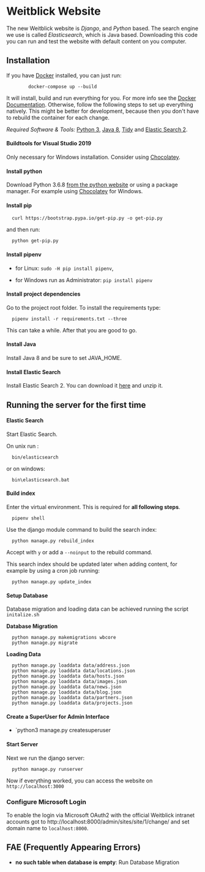 # Weitblick Website

The new Weitblick website is *Django*, and *Python* based. The search engine we use is called *Elasticsearch*, which is Java based. Downloading this code you can run and test the website with default content on you computer.

## Installation
If you have [Docker](https://docs.docker.com/compose/install/) installed, you can just run:

            docker-compose up --build

It will install, build and run everything for you. For more info see the [Docker Documentation](https://docs.docker.com/compose/reference/overview/). Otherwise, follow the following steps to set up everything natively. This might be better for development, because then you don't have to rebuild the container for each change.

*Required Software & Tools:* [Python 3](https://www.python.org/), [Java 8](https://www.oracle.com/technetwork/java/javase/downloads/jdk8-downloads-2133151.html), [Tidy](http://binaries.html-tidy.org/) and [Elastic Search 2](https://www.elastic.co/de/downloads/past-releases/elasticsearch-2-4-2).


#### Buildtools for Visual Studio 2019
Only necessary for Windows installation. Consider using [Chocolatey](https://chocolatey.org/packages/visualstudio2019buildtools).


#### Install python

Download Python 3.6.8 [from the python website](https://www.python.org/downloads/) or using a package manager. For example using [Chocolatey](https://chocolatey.org/packages/python/3.6.8) for Windows.


#### Install pip

      curl https://bootstrap.pypa.io/get-pip.py -o get-pip.py
      
and then run: 

      python get-pip.py

#### Install pipenv

- for Linux: `sudo -H pip install pipenv`,

- for Windows run as Administrator: `pip install pipenv`

#### Install project dependencies

Go to the project root folder. To install the requirements type: 

      pipenv install -r requirements.txt --three

This can take a while. After that you are good to go.

#### Install Java

Install Java 8 and be sure to set JAVA_HOME.


#### Install Elastic Search

Install Elastic Search 2. You can download it [here](https://www.elastic.co/de/downloads/past-releases/elasticsearch-2-4-2) and unzip it.

## Running the server for the first time

#### Elastic Search
Start Elastic Search. 

On unix run :

      bin/elasticsearch

or on windows:
   
      bin\elasticsearch.bat

#### Build index

Enter the virtual environment. This is required for **all following steps**. 

      pipenv shell

Use the django module command to build the search index: 

      python manage.py rebuild_index

Accept with `y` or add a `--noinput` to the rebuild command. 

This search index should be updated later when adding content, for example by using a cron job running: 

      python manage.py update_index


#### Setup Database
Database migration and loading data can be achieved running the script `initalize.sh`

**Database Migration**

      python manage.py makemigrations wbcore
      python manage.py migrate

**Loading Data**

      python manage.py loaddata data/address.json
      python manage.py loaddata data/locations.json
      python manage.py loaddata data/hosts.json
      python manage.py loaddata data/images.json
      python manage.py loaddata data/news.json
      python manage.py loaddata data/blog.json
      python manage.py loaddata data/partners.json
      python manage.py loaddata data/projects.json

#### Create a SuperUser for Admin Interface

* `python3 manage.py createsuperuser


#### Start Server

Next we run the django server: 

      python manage.py runserver

Now if everything worked, you can access the website on `http://localhost:3000`

### Configure Microsoft Login
To enable the login via Microsoft OAuth2 with the official Weitblick intranet accounts got to http://localhost:8000/admin/sites/site/1/change/ and set domain name to `localhost:8000`.

## FAE (Frequently Appearing Errors)

* **no such table when database is empty**: Run Database Migration
